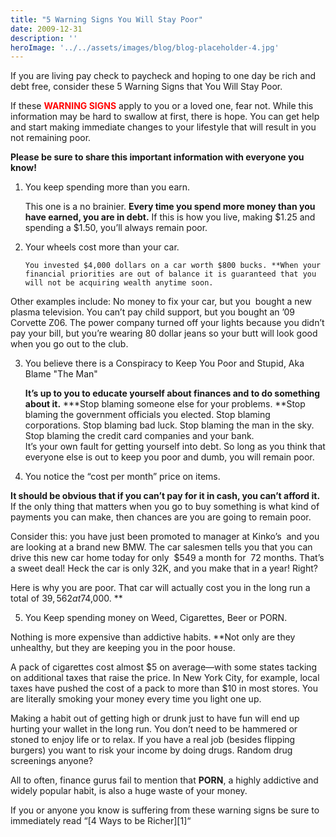 ```yaml
---
title: "5 Warning Signs You Will Stay Poor"
date: 2009-12-31
description: ''
heroImage: '../../assets/images/blog/blog-placeholder-4.jpg'
---
```


If you are living pay check to paycheck and hoping to one day be rich and debt free, consider these 5 Warning Signs that You Will Stay Poor.

If these <span style="color: #ff0000;"><strong>WARNING SIGNS</strong></span> apply to you or a loved one, fear not. While this information may be hard to swallow at first, there is hope. You can get help and start making immediate changes to your lifestyle that will result in you not remaining poor.

**Please be sure to share this important information with everyone you know!**

1. You keep spending more than you earn.
    
    This one is a no brainier. **Every time you spend more money than you have earned, you are in debt.** If this is how you live, making $1.25 and spending a $1.50, you&#8217;ll always remain poor.</li> 

2. Your wheels cost more than your car.
        
       You invested $4,000 dollars on a car worth $800 bucks. **When your financial priorities are out of balance it is guaranteed that you will not be acquiring wealth anytime soon.

 Other examples include: No money to fix your car, but you  bought a new plasma television. You can&#8217;t pay child support, but you bought an &#8217;09 Corvette Z06. The power company turned off your lights because you didn&#8217;t pay your bill, but you&#8217;re wearing 80 dollar jeans so your butt will look good when you go out to the club.</li> 

3. You believe there is a Conspiracy to Keep You Poor and Stupid, Aka Blame "The Man"
            
   **It&#8217;s up to you to educate yourself about finances and to do something about it.** ***Stop blaming someone else for your problems. **Stop blaming the government officials you elected. Stop blaming corporations. Stop blaming bad luck. Stop blaming the man in the sky. Stop blaming the credit card companies and your bank.  
     It&#8217;s your own fault for getting yourself into debt. So long as you think that everyone else is out to keep you poor and dumb, you will remain poor.  
  
4. You notice the “cost per month” price on items.
                
 **It should be obvious that if you can&#8217;t pay for it in cash, you can&#8217;t afford it.** If the only thing that matters when you go to buy something is what kind of payments you can make, then chances are you are going to remain poor.
                
  Consider this: you have just been promoted to manager at Kinko&#8217;s  and you are looking at a brand new BMW. The car salesmen tells you that you can drive this new car home today for only  $549 a month for  72 months. That&#8217;s a sweet deal! Heck the car is only 32K, and you make that in a year! Right?
                
 Here is why you are poor. That car will actually cost you in the long run a total of $39,562 at 7% APR. **That sweet deal actually cost you an additional ****$4,000. **
 
 
5. You Keep spending money on Weed, Cigarettes, Beer or PORN.
                    
 Nothing is more expensive than addictive habits. **Not only are they unhealthy, but they are keeping you in the poor house.
                    
 A pack of cigarettes cost almost $5 on average—with some states tacking on additional taxes that raise the price. In New York City, for example, local taxes have pushed the cost of a pack to more than $10 in most stores. You are literally smoking your money every time you light one up.
                    
 Making a habit out of getting high or drunk just to have fun will end up hurting your wallet in the long run. You don&#8217;t need to be hammered or stoned to enjoy life or to relax. If you have a real job (besides flipping burgers) you want to risk your income by doing drugs. Random drug screenings anyone?
                    
 All to often, finance gurus fail to mention that **PORN**, a highly addictive and widely popular habit, is also a huge waste of your money.
                    
If you or anyone you know is suffering from these warning signs be sure to immediately read  &#8220;[4 Ways to be Richer][1]&#8220;

